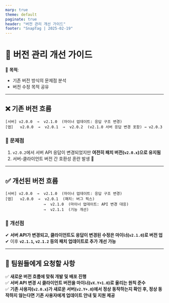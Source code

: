 ```yaml
---
marp: true
theme: default
paginate: true
header: "버전 관리 개선 가이드"
footer: "SnapTag | 2025-02-19"
---
```


# 🚀 버전 관리 개선 가이드  
📌 **목적**:  
- 기존 버전 방식의 문제점 분석
- 버전 수정 목적 공유

---

## ❌ 기존 버전 흐름  

```plaintext
[서버] v2.0.0  →  v2.1.0  (마이너 업데이트: 응답 구조 변경)
[앱]   v2.0.0  →  v2.0.1  →  v2.0.2  (v2.1.0 서버 응답 변경 포함) → v2.0.3
```

### 🛑 **문제점**  
1. `v2.0.2`에서 서버 API 응답이 변경되었지만 **여전히 패치 버전(`v2.0.x`)으로 유지됨**  
2. 서버-클라이언트 버전 간 호환성 혼란 발생 🚨

---

## ✅ 개선된 버전 흐름  

```plaintext
[서버] v2.0.0  →  v2.1.0  (마이너 업데이트: 응답 구조 변경)
[앱]   v2.0.0  →  v2.0.1  (패치: 버그 픽스)  
                 →  v2.1.0  (마이너 업데이트: API 변경 대응)
                 →  v2.1.1  (기능 개선)
```

### 🎯 **개선점**  
✔ **서버 API가 변경되고, 클라이언트도 응답이 변경된 수정은 마이너(`v2.1.0`)로 버전 업**
✔ 이후 **`v2.1.1`, `v2.1.2` 등의 패치 업데이트로 추가 개선 가능**  

---

## 🎯 **팀원들에게 요청할 사항**  

✅ **새로운 버전 흐름에 맞춰 개발 및 배포 진행**  
✅ **서버 API 변경 시 클라이언트 버전을 마이너(`vX.Y+1.0`)로 올리는 원칙 준수**  
✅ **기존 사용자(`v2.0.x`)가 새로운 서버(`v2.Y+.0`)에서 정상 동작하는지 확인 후, 정상 동작하지 않는다면 기존 사용자에게 업데이트 안내 및 지원 제공**

